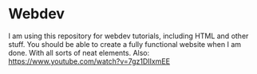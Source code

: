 # Webdev
I am using this repository for webdev tutorials, including HTML and other stuff. You should be able to create a fully functional website
when I am done. With all sorts of neat elements.
Also:
https://www.youtube.com/watch?v=7gz1DIIxmEE
